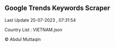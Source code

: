 

## Google Trends Keywords Scraper 
 
Last Update 25-07-2023 , 07:31:54

Country List :
VIETNAM.json



© Abdul Muttaqin 
